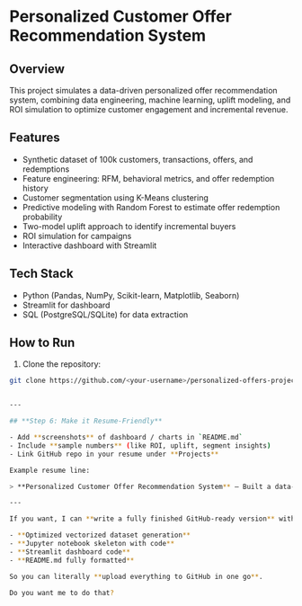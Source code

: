 # Personalized Customer Offer Recommendation System

## Overview
This project simulates a data-driven personalized offer recommendation system, combining data engineering, machine learning, uplift modeling, and ROI simulation to optimize customer engagement and incremental revenue.

## Features
- Synthetic dataset of 100k customers, transactions, offers, and redemptions
- Feature engineering: RFM, behavioral metrics, and offer redemption history
- Customer segmentation using K-Means clustering
- Predictive modeling with Random Forest to estimate offer redemption probability
- Two-model uplift approach to identify incremental buyers
- ROI simulation for campaigns
- Interactive dashboard with Streamlit

## Tech Stack
- Python (Pandas, NumPy, Scikit-learn, Matplotlib, Seaborn)
- Streamlit for dashboard
- SQL (PostgreSQL/SQLite) for data extraction

## How to Run
1. Clone the repository:
```bash
git clone https://github.com/<your-username>/personalized-offers-project.git


---

## **Step 6: Make it Resume-Friendly**

- Add **screenshots** of dashboard / charts in `README.md`  
- Include **sample numbers** (like ROI, uplift, segment insights)  
- Link GitHub repo in your resume under **Projects**  

Example resume line:

> **Personalized Customer Offer Recommendation System** – Built a data-driven system using Python & ML to segment customers, predict offer redemption, and simulate ROI; achieved 152% simulated campaign ROI.

---

If you want, I can **write a fully finished GitHub-ready version** with:  

- **Optimized vectorized dataset generation**  
- **Jupyter notebook skeleton with code**  
- **Streamlit dashboard code**  
- **README.md fully formatted**  

So you can literally **upload everything to GitHub in one go**.  

Do you want me to do that?
